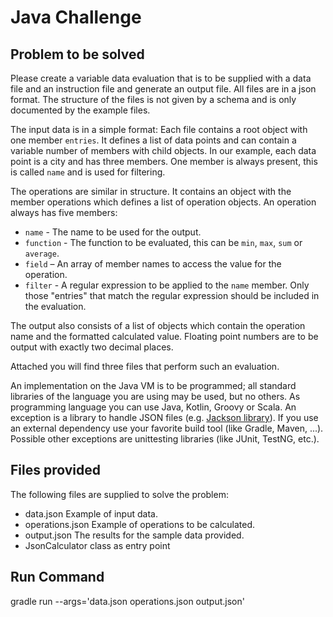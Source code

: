 # Java Challenge

## Problem to be solved

Please create a variable data evaluation that is to be supplied with a data file and an instruction file and generate an output file. All files are in a json format. 
The structure of the files is not given by a schema and is only documented by the example files.

The input data is in a simple format: Each file contains a root object with one member `entries`. It defines a list of data points and can contain a variable number of members with child objects.
In our example, each data point is a city and has three members. One member is always present, this is called `name` and is used for filtering.

The operations are similar in structure. It contains an object with the member operations which defines a list of operation objects.
An operation always has five members:
- `name` - The name to be used for the output.
- `function` - The function to be evaluated, this can be `min`, `max`, `sum` or `average`.
- `field` – An array of member names to access the value for the operation.
- `filter` - A regular expression to be applied to the `name` member. Only those "entries" that match the regular expression should be included in the evaluation.

The output also consists of a list of objects which contain the operation name and the formatted calculated value. 
Floating point numbers are to be output with exactly two decimal places.

Attached you will find three files that perform such an evaluation.

An implementation on the Java VM is to be programmed; all standard libraries of the language you are using may be used, but no others.
As programming language you can use Java, Kotlin, Groovy or Scala.
An exception is a library to handle JSON files (e.g. [Jackson library](https://github.com/FasterXML/jackson-databind)).
If you use an external dependency use your favorite build tool (like Gradle, Maven, ...).
Possible other exceptions are unittesting libraries (like JUnit, TestNG, etc.).

## Files provided

The following files are supplied to solve the problem:

- data.json Example of input data.
- operations.json Example of operations to be calculated.
- output.json The results for the sample data provided.
- JsonCalculator class as entry point


## Run Command 

gradle run --args='data.json operations.json output.json'
